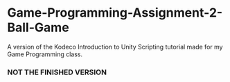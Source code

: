 # Game-Programming-Assignment-2-Ball-Game
A version of the Kodeco Introduction to Unity Scripting tutorial made for my Game Programming class.

### NOT THE FINISHED VERSION
